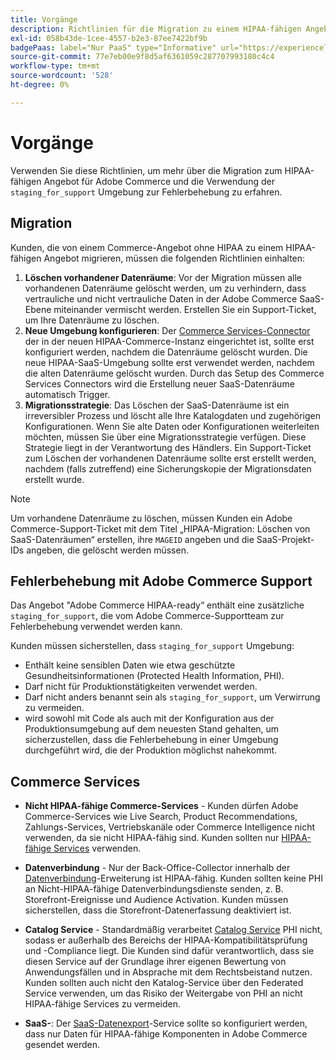 ```yaml
---
title: Vorgänge
description: Richtlinien für die Migration zu einem HIPAA-fähigen Angebot und für die Verwendung der sekundären Staging-Umgebung zur Fehlerbehebung.
exl-id: 058b43de-1cee-4557-b2e3-87ee7422bf9b
badgePaas: label="Nur PaaS" type="Informative" url="https://experienceleague.adobe.com/de/docs/commerce/user-guides/product-solutions" tooltip="Gilt nur für Adobe Commerce in Cloud-Projekten (von Adobe verwaltete PaaS-Infrastruktur) und lokale Projekte."
source-git-commit: 77e7eb00e9f8d5af6361059c287707993180c4c4
workflow-type: tm+mt
source-wordcount: '528'
ht-degree: 0%

---
```


# Vorgänge

Verwenden Sie diese Richtlinien, um mehr über die Migration zum HIPAA-fähigen Angebot für Adobe Commerce und die Verwendung der `staging_for_support` Umgebung zur Fehlerbehebung zu erfahren.

## Migration

Kunden, die von einem Commerce-Angebot ohne HIPAA zu einem HIPAA-fähigen Angebot migrieren, müssen die folgenden Richtlinien einhalten:

1. **Löschen vorhandener Datenräume**: Vor der Migration müssen alle vorhandenen Datenräume gelöscht werden, um zu verhindern, dass vertrauliche und nicht vertrauliche Daten in der Adobe Commerce SaaS-Ebene miteinander vermischt werden. Erstellen Sie ein Support-Ticket, um Ihre Datenräume zu löschen.
1. **Neue Umgebung konfigurieren**: Der [Commerce Services-Connector](https://experienceleague.adobe.com/de/docs/commerce/user-guides/integration-services/saas) der in der neuen HIPAA-Commerce-Instanz eingerichtet ist, sollte erst konfiguriert werden, nachdem die Datenräume gelöscht wurden. Die neue HIPAA-SaaS-Umgebung sollte erst verwendet werden, nachdem die alten Datenräume gelöscht wurden. Durch das Setup des Commerce Services Connectors wird die Erstellung neuer SaaS-Datenräume automatisch Trigger.
1. **Migrationsstrategie**: Das Löschen der SaaS-Datenräume ist ein irreversibler Prozess und löscht alle Ihre Katalogdaten und zugehörigen Konfigurationen. Wenn Sie alte Daten oder Konfigurationen weiterleiten möchten, müssen Sie über eine Migrationsstrategie verfügen. Diese Strategie liegt in der Verantwortung des Händlers. Ein Support-Ticket zum Löschen der vorhandenen Datenräume sollte erst erstellt werden, nachdem (falls zutreffend) eine Sicherungskopie der Migrationsdaten erstellt wurde.

>[!NOTE]
>Um vorhandene Datenräume zu löschen, müssen Kunden ein Adobe Commerce-Support-Ticket mit dem Titel „HIPAA-Migration: Löschen von SaaS-Datenräumen“ erstellen, ihre `MAGEID` angeben und die SaaS-Projekt-IDs angeben, die gelöscht werden müssen.

## Fehlerbehebung mit Adobe Commerce Support

Das Angebot &quot;Adobe Commerce HIPAA-ready“ enthält eine zusätzliche `staging_for_support`, die vom Adobe Commerce-Supportteam zur Fehlerbehebung verwendet werden kann.

Kunden müssen sicherstellen, dass `staging_for_support` Umgebung:

- Enthält keine sensiblen Daten wie etwa geschützte Gesundheitsinformationen (Protected Health Information, PHI).
- Darf nicht für Produktionstätigkeiten verwendet werden.
- Darf nicht anders benannt sein als `staging_for_support`, um Verwirrung zu vermeiden.
- wird sowohl mit Code als auch mit der Konfiguration aus der Produktionsumgebung auf dem neuesten Stand gehalten, um sicherzustellen, dass die Fehlerbehebung in einer Umgebung durchgeführt wird, die der Produktion möglichst nahekommt.

## Commerce Services

- **Nicht HIPAA-fähige Commerce-Services** - Kunden dürfen Adobe Commerce-Services wie Live Search, Product Recommendations, Zahlungs-Services, Vertriebskanäle oder Commerce Intelligence nicht verwenden, da sie nicht HIPAA-fähig sind. Kunden sollten nur [HIPAA-fähige Services](overview.md) verwenden.

- **Datenverbindung** - Nur der Back-Office-Collector innerhalb der [Datenverbindung](https://experienceleague.adobe.com/de/docs/commerce/data-connection/overview)-Erweiterung ist HIPAA-fähig. Kunden sollten keine PHI an Nicht-HIPAA-fähige Datenverbindungsdienste senden, z. B. Storefront-Ereignisse und Audience Activation. Kunden müssen sicherstellen, dass die Storefront-Datenerfassung deaktiviert ist.

- **Catalog Service** - Standardmäßig verarbeitet [Catalog Service](https://experienceleague.adobe.com/de/docs/commerce/catalog-service/overview) PHI nicht, sodass er außerhalb des Bereichs der HIPAA-Kompatibilitätsprüfung und -Compliance liegt. Die Kunden sind dafür verantwortlich, dass sie diesen Service auf der Grundlage ihrer eigenen Bewertung von Anwendungsfällen und in Absprache mit dem Rechtsbeistand nutzen. Kunden sollten auch nicht den Katalog-Service über den Federated Service verwenden, um das Risiko der Weitergabe von PHI an nicht HIPAA-fähige Services zu vermeiden.

- **SaaS-**: Der [SaaS-Datenexport](https://experienceleague.adobe.com/de/docs/commerce/saas-data-export/overview)-Service sollte so konfiguriert werden, dass nur Daten für HIPAA-fähige Komponenten in Adobe Commerce gesendet werden.

